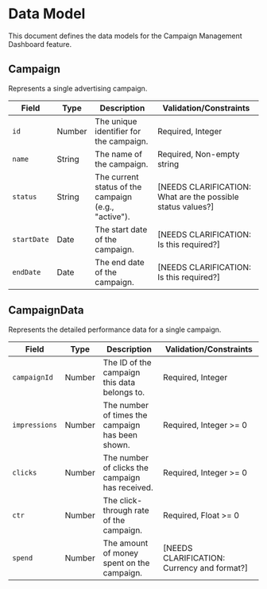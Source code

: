 # Data Model

This document defines the data models for the Campaign Management Dashboard feature.

## Campaign

Represents a single advertising campaign.

| Field           | Type   | Description                                          | Validation/Constraints      |
|-----------------|--------|------------------------------------------------------|-----------------------------|
| `id`            | Number | The unique identifier for the campaign.              | Required, Integer           |
| `name`          | String | The name of the campaign.                            | Required, Non-empty string  |
| `status`        | String | The current status of the campaign (e.g., "active"). | [NEEDS CLARIFICATION: What are the possible status values?] |
| `startDate`     | Date   | The start date of the campaign.                      | [NEEDS CLARIFICATION: Is this required?] |
| `endDate`       | Date   | The end date of the campaign.                        | [NEEDS CLARIFICATION: Is this required?] |

## CampaignData

Represents the detailed performance data for a single campaign.

| Field         | Type   | Description                                     | Validation/Constraints      |
|---------------|--------|-------------------------------------------------|-----------------------------|
| `campaignId`  | Number | The ID of the campaign this data belongs to.    | Required, Integer           |
| `impressions` | Number | The number of times the campaign has been shown. | Required, Integer >= 0      |
| `clicks`      | Number | The number of clicks the campaign has received. | Required, Integer >= 0      |
| `ctr`         | Number | The click-through rate of the campaign.         | Required, Float >= 0        |
| `spend`       | Number | The amount of money spent on the campaign.      | [NEEDS CLARIFICATION: Currency and format?] |
